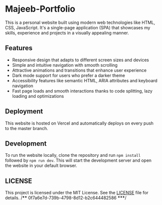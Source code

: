 # Majeeb-Portfolio

This is a personal website built using modern web technologies like HTML, CSS, JavaScript. It's a single-page application (SPA) that showcases my skills, experience and projects in a visually appealing manner.

## Features

- Responsive design that adapts to different screen sizes and devices
- Simple and intuitive navigation with smooth scrolling
- Attractive animations and transitions that enhance user experience
- Dark mode support for users who prefer a darker theme
- Accessibility features like semantic HTML, ARIA attributes and keyboard navigation
- Fast page loads and smooth interactions thanks to code splitting, lazy loading and optimizations

## Deployment

This website is hosted on Vercel and automatically deploys on every push to the master branch.

## Development

To run the website locally, clone the repository and run `npm install` followed by `npm run dev`. This will start the development server and open the website in your default browser.

## LICENSE

This project is licensed under the MIT License. See the [LICENSE](LICENSE) file for details.
/**\*\*** 0f7a6e7d-739b-4798-8d12-b2c644482586 **\*\*\***/
